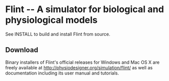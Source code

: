 Flint -- A simulator for biological and physiological models
============================================================

See INSTALL to build and install Flint from source.

Download
--------

Binary installers of Flint's official releases for Windows and Mac OS X
are freely available at http://physiodesigner.org/simulation/flint/
as well as documentation including its user manual and tutorials.
